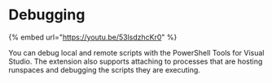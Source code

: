 # Debugging

{% embed url="https://youtu.be/53lsdzhcKr0" %}

You can debug local and remote scripts with the PowerShell Tools for Visual Studio. The extension also supports attaching to processes that are hosting runspaces and debugging the scripts they are executing.
